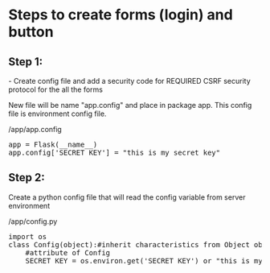 <h1>Steps to create forms (login) and button</h1>
<h2>Step 1:</h2>
<p>- Create config file and add a security code for REQUIRED CSRF security protocol for the all the forms</p>
<p>New file will be name "app.config" and place in package app. This config file is environment config file.</p>
<p>/app/app.config</p>
<pre>
app = Flask(__name__)
app.config['SECRET_KEY'] = "this is my secret key"
</pre>
<h2>Step 2:</h2>
<p>Create a python config file that will read the config variable from server environment</p>
<p>/app/config.py</p>
<pre>
import os
class Config(object):#inherit characteristics from Object object
    #attribute of Config
    SECRET_KEY = os.environ.get('SECRET_KEY') or "this is my secret key" #if reading from environment fail then will get the phrase after or keyword
</pre>

